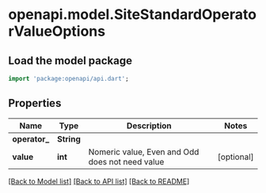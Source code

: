 # openapi.model.SiteStandardOperatorValueOptions

## Load the model package
```dart
import 'package:openapi/api.dart';
```

## Properties
Name | Type | Description | Notes
------------ | ------------- | ------------- | -------------
**operator_** | **String** |  | 
**value** | **int** | Nomeric value, Even and Odd does not need value | [optional] 

[[Back to Model list]](../README.md#documentation-for-models) [[Back to API list]](../README.md#documentation-for-api-endpoints) [[Back to README]](../README.md)


